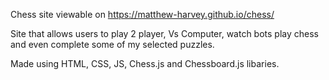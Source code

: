 Chess site viewable on https://matthew-harvey.github.io/chess/

Site that allows users to play 2 player, Vs Computer, watch bots play chess and even complete some of my selected puzzles.

Made using HTML, CSS, JS, Chess.js and Chessboard.js libaries.
